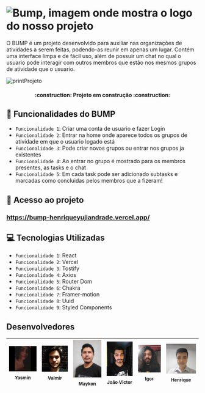 # ![Bump, imagem onde mostra o logo do nosso projeto](https://user-images.githubusercontent.com/95253622/169404415-e6c49e9d-200a-41b0-91ae-ccccc766aaea.svg)


O BUMP é um projeto desenvolvido para auxiliar nas organizações de atividades a serem feitas, podendo-as reunir em apenas um lugar. Contém uma interface limpa e de fácil uso, além de possuir um chat no qual o usuario pode interagir com outros membros que estão nos mesmos grupos de atividade que o usuario.


![printProjeto](https://user-images.githubusercontent.com/95253622/169465881-5c43d8d3-24ca-482e-9ec7-0c0a0060fe52.png)

<h4 align="center"> 
    :construction:  Projeto em construção  :construction:
</h4>

## :hammer: Funcionalidades do BUMP

- `Funcionalidade 1`: Criar uma conta de usuario e fazer Login
- `Funcionalidade 2`: Entrar na home onde aparece todos os grupos de atividade em que o usuario logado está
- `Funcionalidade 3`: Pode criar novos grupos ou entrar nos grupos ja existentes
- `Funcionalidade 4`: Ao entrar no grupo  é mostrado para os membros presentes, as tasks e o chat
- `Funcionalidade 5`: Em cada task pode ser adicionado subtasks e marcadas como concluidas pelos membros que a fizeram!


## 📁 Acesso ao projeto

### https://bump-henriqueyujiandrade.vercel.app/


## 💻 Tecnologias Utilizadas

- `Funcionalidade 1`: React 
- `Funcionalidade 2`: Vercel 
- `Funcionalidade 3`: Tostify
- `Funcionalidade 4`: Axios
- `Funcionalidade 5`: Router Dom
- `Funcionalidade 6`: Chakra 
- `Funcionalidade 7`: Framer-motion
- `Funcionalidade 8`: Uuid
- `Funcionalidade 9`: Styled Components

## Desenvolvedores 

| [<img src="./src/assets/yasmin.png" width=115><br><sub>Yasmin</sub>](https://www.linkedin.com/in/devyasmin/) | [<img src="./src/assets/valmir.jpg" width=115><br><sub>Valmir</sub>](https://www.linkedin.com/in/valmirvirtuoso/) | [<img src="./src/assets/maykon.jpeg" width=115><br><sub>Maykon</sub>](https://www.linkedin.com/in/maykon-dias-guedes/) | [<img src="./src/assets/joao.jpg" width=115><br><sub>João Victor</sub>](https://www.linkedin.com/in/jo%C3%A3o-victor-proc%C3%B3pio-de-souza-pereira-b6b63723b/) | [<img src="./src/assets/igor.jpeg" width=115><br><sub>Igor</sub>](https://www.linkedin.com/in/igor-xavier1993/) |  [<img src="./src/assets/henrique.jpg" width=115><br><sub>Henrique</sub>](https://www.linkedin.com/in/henriqueyujiandrade/) |
| :---: | :---: | :---: | :---: | :---: | :---: |
